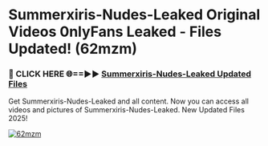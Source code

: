 # Summerxiris-Nudes-Leaked Original Videos 0nlyFans Leaked - Files Updated! (62mzm)

<h3>🔴 CLICK HERE 🌐==►► <a href="https://tinyurl.com/yc6ubb5a" rel="nofollow">Summerxiris-Nudes-Leaked Updated Files</a></h3>

Get Summerxiris-Nudes-Leaked and all content. Now you can access all videos and pictures of Summerxiris-Nudes-Leaked. New Updated Files 2025!

[![62mzm](https://i.imgur.com/7eu0CRL.gif)](https://tinyurl.com/yc6ubb5a)
